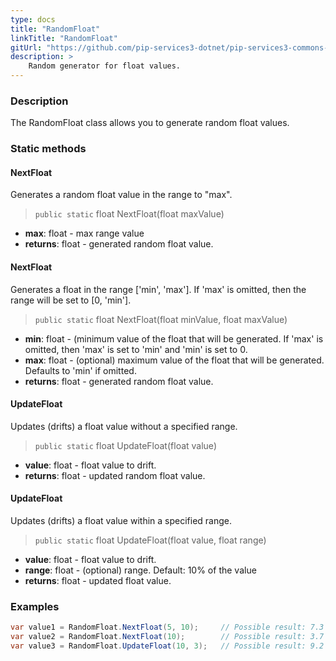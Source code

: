```yaml
---
type: docs
title: "RandomFloat"
linkTitle: "RandomFloat"
gitUrl: "https://github.com/pip-services3-dotnet/pip-services3-commons-dotnet"
description: >
    Random generator for float values.
---
```


### Description

The RandomFloat class allows you to generate random float values. 

### Static methods

#### NextFloat
Generates a random float value in the range to "max".

> `public static` float NextFloat(float maxValue)

- **max**: float - max range value
- **returns**: float - generated random float value.


#### NextFloat
Generates a float in the range ['min', 'max']. 
If 'max' is omitted, then the range will be set to [0, 'min'].

> `public static` float NextFloat(float minValue, float maxValue)

- **min**: float - (minimum value of the float that will be generated. 
If 'max' is omitted, then 'max' is set to 'min' and 'min' is set to 0.
- **max**: float - (optional) maximum value of the float that will be generated. Defaults to 'min' if omitted.
- **returns**: float - generated random float value.


#### UpdateFloat
Updates (drifts) a float value without a specified range.

> `public static` float UpdateFloat(float value)

- **value**: float  - float value to drift.
- **returns**: float  - updated random float value.


#### UpdateFloat
Updates (drifts) a float value within a specified range.

> `public static` float UpdateFloat(float value, float range)

- **value**: float - float value to drift.
- **range**: float - (optional) range. Default: 10% of the value
- **returns**: float - updated float value.

### Examples

```cs
var value1 = RandomFloat.NextFloat(5, 10);     // Possible result: 7.3
var value2 = RandomFloat.NextFloat(10);        // Possible result: 3.7
var value3 = RandomFloat.UpdateFloat(10, 3);   // Possible result: 9.2

```
